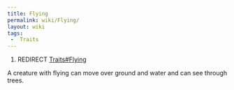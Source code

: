 ```yaml
---
title: Flying
permalink: wiki/Flying/
layout: wiki
tags:
 -  Traits
---
```


1.  REDIRECT [Traits\#Flying](/wiki/Traits#Flying "wikilink")

A creature with flying can move over ground and water and can see
through trees.
